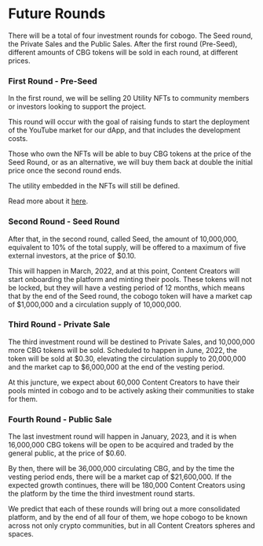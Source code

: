 # Future Rounds

There will be a total of four investment rounds for cobogo. The Seed round, the Private Sales and the Public Sales. After the first round (Pre-Seed), different amounts of CBG tokens will be sold in each round, at different prices.

### First Round - Pre-Seed

In the first round, we will be selling 20 Utility NFTs to community members or investors looking to support the project.&#x20;

This round will occur with the goal of raising funds to start the deployment of the YouTube market for our dApp, and that includes the development costs.

Those who own the NFTs will be able to buy CBG tokens at the price of the Seed Round, or as an alternative, we will buy them back at double the initial price once the second round ends.

The utility embedded in the NFTs will still be defined.

Read more about it [here](pre-seed.md).

### Second Round - Seed Round

After that, in the second round, called Seed, the amount of 10,000,000, equivalent to 10% of the total supply, will be offered to a maximum of five external investors, at the price of $0.10.&#x20;

This will happen in March, 2022, and at this point, Content Creators will start onboarding the platform and minting their pools. These tokens will not be locked, but they will have a vesting period of 12 months, which means that by the end of the Seed round, the cobogo token will have a market cap of $1,000,000 and a circulation supply of 10,000,000.

### Third Round - Private Sale

The third investment round will be destined to Private Sales, and 10,000,000 more CBG tokens will be sold. Scheduled to happen in June, 2022, the token will be sold at $0.30, elevating the circulation supply to 20,000,000 and the market cap to $6,000,000 at the end of the vesting period.&#x20;

At this juncture, we expect about 60,000 Content Creators to have their pools minted in cobogo and to be actively asking their communities to stake for them.

### Fourth Round - Public Sale

The last investment round will happen in January, 2023, and it is when 16,000,000 CBG tokens will be open to be acquired and traded by the general public, at the price of $0.60.&#x20;

By then, there will be 36,000,000 circulating CBG, and by the time the vesting period ends, there will be a market cap of $21,600,000. If the expected growth continues, there will be 180,000 Content Creators using the platform by the time the third investment round starts.

We predict that each of these rounds will bring out a more consolidated platform, and by the end of all four of them, we hope cobogo to be known across not only crypto communities, but in all Content Creators spheres and spaces.

